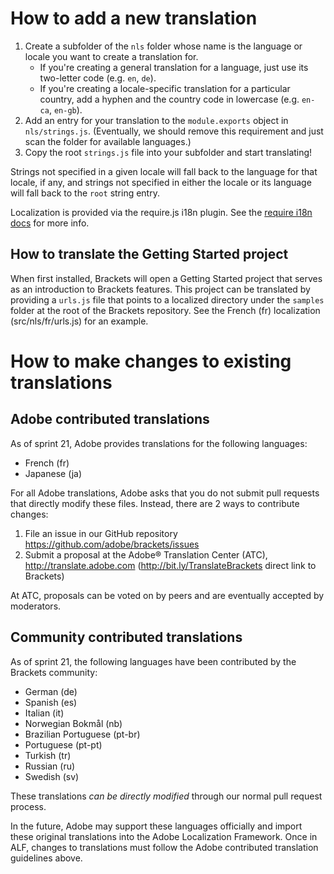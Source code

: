 # How to add a new translation

1. Create a subfolder of the `nls` folder whose name is the language or locale you want to
   create a translation for.
    * If you're creating a general translation for a language, just use its two-letter code 
      (e.g. `en`, `de`).
    * If you're creating a locale-specific translation for a particular country, add a hyphen 
      and the country code in lowercase (e.g. `en-ca`, `en-gb`).
2. Add an entry for your translation to the `module.exports` object in `nls/strings.js`.
   (Eventually, we should remove this requirement and just scan the folder for available languages.)
3. Copy the root `strings.js` file into your subfolder and start translating!

Strings not specified in a given locale will fall back to the language for that locale, if any,
and strings not specified in either the locale or its language will fall back to the `root`
string entry.

Localization is provided via the require.js i18n plugin. See the [require i18n docs][1]
for more info.

## How to translate the Getting Started project

When first installed, Brackets will open a Getting Started project that serves
as an introduction to Brackets features. This project can be translated by 
providing a ``urls.js`` file that points to a localized directory under the
``samples`` folder at the root of the Brackets repository. See the French (fr)
localization (src/nls/fr/urls.js) for an example.

[1]: http://requirejs.org/docs/api.html#i18n

# How to make changes to existing translations

## Adobe contributed translations

As of sprint 21, Adobe provides translations for the following languages:

* French (fr)
* Japanese (ja)

For all Adobe translations, Adobe asks that you do not submit pull requests
that directly modify these files. Instead, there are 2 ways to contribute
changes:

1. File an issue in our GitHub repository
   https://github.com/adobe/brackets/issues
2. Submit a proposal at the Adobe® Translation Center (ATC),
   http://translate.adobe.com (http://bit.ly/TranslateBrackets direct link to
   Brackets)

At ATC, proposals can be voted on by peers and are eventually accepted by
moderators.

## Community contributed translations

As of sprint 21, the following languages have been contributed by the Brackets
community:

* German (de)
* Spanish (es)
* Italian (it)
* Norwegian Bokmål (nb)
* Brazilian Portuguese (pt-br)
* Portuguese (pt-pt)
* Turkish (tr)
* Russian (ru)
* Swedish (sv)

These translations _can be directly modified_ through our normal pull request
process.

In the future, Adobe may support these languages officially and import these
original translations into the Adobe Localization Framework. Once in ALF,
changes to translations must follow the Adobe contributed translation
guidelines above.
